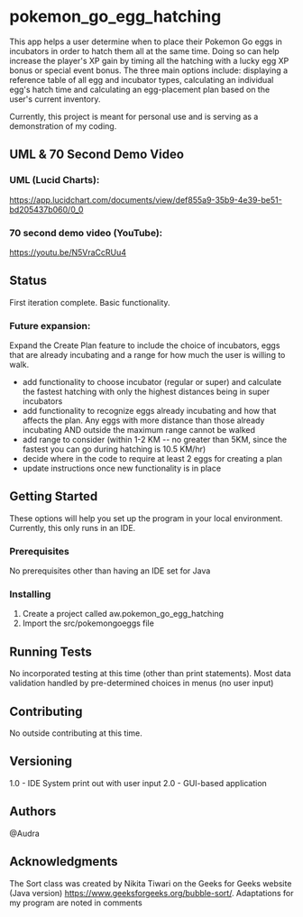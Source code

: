 # pokemon_go_egg_hatching
This app helps a user determine when to place their Pokemon Go eggs in incubators in order to hatch them all at the same time. Doing so can help increase the player's XP gain by timing all the hatching with a lucky egg XP bonus or special event bonus. The three main options include: displaying a reference table of all egg and incubator types, calculating an individual egg's hatch time and calculating an egg-placement plan based on the user's current inventory.

Currently, this project is meant for personal use and is serving as a demonstration of my coding.

## UML & 70 Second Demo Video
### UML (Lucid Charts): 
https://app.lucidchart.com/documents/view/def855a9-35b9-4e39-be51-bd205437b060/0_0

### 70 second demo video (YouTube):
https://youtu.be/N5VraCcRUu4

## Status
First iteration complete. Basic functionality.

### Future expansion:
Expand the Create Plan feature to include the choice of incubators, eggs that are already incubating and a range for how much the user is willing to walk.

* add functionality to choose incubator (regular or super) and calculate the fastest hatching with only the highest distances being in super incubators
* add functionality to recognize eggs already incubating and how that affects the plan. Any eggs with more distance than those already incubating AND outside the maximum range cannot be walked 
* add range to consider (within 1-2 KM -- no greater than 5KM, since the fastest you can go during hatching is 10.5 KM/hr)
* decide where in the code to require at least 2 eggs for creating a plan
* update instructions once new functionality is in place

## Getting Started
These options will help you set up the program in your local environment. Currently, this only runs in an IDE.

### Prerequisites
No prerequisites other than having an IDE set for Java

### Installing
1. Create a project called aw.pokemon_go_egg_hatching
2. Import the src/pokemongoeggs file 

## Running Tests
No incorporated testing at this time (other than print statements).
Most data validation handled by pre-determined choices in menus (no user input)

## Contributing
No outside contributing at this time.

## Versioning
1.0 - IDE System print out with user input
2.0 - GUI-based application

## Authors 
@Audra

## Acknowledgments
The Sort class was created by Nikita Tiwari on the Geeks for Geeks website (Java version) https://www.geeksforgeeks.org/bubble-sort/. Adaptations for my program are noted in comments

